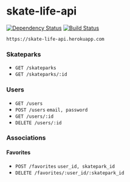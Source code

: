 # skate-life-api
[![Dependency Status](https://gemnasium.com/yago580/skate-life-api.svg)](https://gemnasium.com/yago580/skate-life-api) [![Build Status](https://travis-ci.org/yago580/skate-life-api.svg)](https://travis-ci.org/yago580/skate-life-api)

`https://skate-life-api.herokuapp.com`

### Skateparks
* `GET /skateparks`
* `GET /skateparks/:id`

### Users
* `GET /users`
* `POST /users` `email, password`
* `GET /users/:id`
* `DELETE /users/:id`

### Associations

#### Favorites
* `POST /favorites` `user_id, skatepark_id`
* `DELETE /favorites/:user_id/:skatepark_id`
